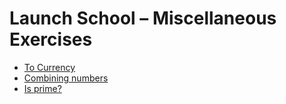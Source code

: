 # Launch School – Miscellaneous Exercises

* [To Currency](/misc/to_currency.rb)
* [Combining numbers](/misc/combining_numbers.rb)
* [Is prime?](/misc/is_prime.rb)
